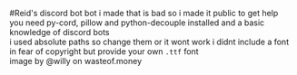 #Reid's discord bot
bot i made that is bad so i made it public to get help  
you need py-cord, pillow and python-decouple installed and a basic knowledge of discord bots  
i used absolute paths so change them or it wont work 
i didnt include  a font in fear of copyright but provide your own `.ttf` font  
image by @willy on wasteof.money  
